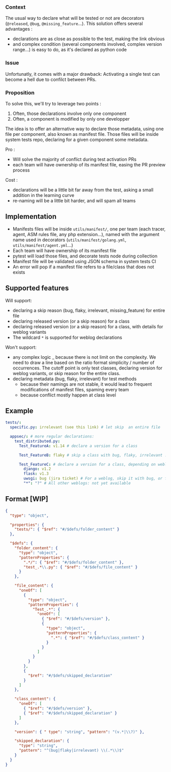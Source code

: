 ### Context

The usual way to declare what will be tested or not are decorators (`@released`, `@bug`, `@missing_feature`...). This solution offers several advantages :

- declarations are as close as possible to the test, making the link obvious
- and complex condition (several components involved, complex version range...) is easy to do, as it's declared as python code

### Issue

Unfortunatly, it comes with a major drawback: Activating a single test can become a hell due to confilct between PRs.

### Proposition

To solve this, we'll try to leverage two points :

1. Often, those declarations involve only one component
2. Often, a component is modified by only one developper

The idea is to offer an alternative way to declare those metadata, using one file per component, also known as manifest file. Those files will be inside system tests repo, declaring for a given component some metadata.

Pro :

- Will solve the majority of conflict during test activation PRs
- each team will have ownership of its manifest file, easing the PR preview process

Cost :

- declarations will be a little bit far away from the test, asking a small addition in the learning curve
- re-naming will be a little bit harder, and will spam all teams

## Implementation

- Manifests files will be inside `utils/manifest/`, one per team (each tracer, agent, ASM rules file, any php extension...), named with the argument name used in decorators (`utils/manifest/golang.yml`, `utils/manifest/agent.yml`...)
- Each team will have ownership of its manifest file
- pytest will load those files, and decorate tests node during collection
- Manifest file will be validated using JSON schema in system tests CI
- An error will pop if a manifest file refers to a file/class that does not exists

## Supported features

Will support:

- declaring a skip reason (bug, flaky, irrelevant, missing_feature) for entire file
- declaring released version (or a skip reason) for a class
- declaring released version (or a skip reason) for a class, with details for weblog variants
- The wildcard `*` is supported for weblog declarations

Won't support:

- any complex logic
  _ because there is not limit on the complexity. We need to draw a line based on the ratio format simplicity / number of occurrences. The cutoff point is only test classes, declaring version for weblog variants, or skip reason for the entire class.
- declaring metadata (bug, flaky, irrelevant) for test methods
  - because their namings are not stable, it would lead to frequent modifications of manifest files, spaming every team
  - because conflict mostly happen at class level


## Example

```yaml
tests/:
  specific.py: irrelevant (see this link) # let skip  an entire file

  appsec/: # more regular declarations:
    test_distributed.py:
      Test_FeatureA: v1.14 # declare a version for a class

      Test_FeatureB: flaky # skip a class with bug, flaky, irrelevant ...

      Test_FeatureC: # declare a version for a class, depending on weblog
        django: v1.2
        flask: v1.3
        uwsgi: bug (jira ticket) # For a weblog, skip it with bug, or flaky
        "*": "?" # All other weblogs: not yet available
```

## Format [WIP]

```json
{
  "type": "object",

  "properties": {
    "tests/": { "$ref": "#/$defs/folder_content" }
  },

  "$defs": {
    "folder_content": {
      "type": "object",
      "patternProperties": {
        ".*/": { "$ref": "#/$defs/folder_content" },
        "test_.*\\.py": { "$ref": "#/$defs/file_content" }
      }
    },

    "file_content": {
      "oneOf": [
        {
          "type": "object",
          "patternProperties": {
            "Test_.*": {
              "oneOf": [
                { "$ref": "#/$defs/version" },
                {
                  "type": "object",
                  "patternProperties": {
                    ".*": { "$ref": "#/$defs/class_content" }
                  }
                }
              ]
            }
          }
        },
        {
          "$ref": "#/$defs/skipped_declaration"
        }
      ]
    },

    "class_content": {
      "oneOf": [
        { "$ref": "#/$defs/version" },
        { "$ref": "#/$defs/skipped_declaration" }
      ]
    },

    "version": { " type": "string", "pattern": "(v.*|\\?)" },

    "skipped_declaration": {
      "type": "string",
      "pattern": "^(bug|flaky|irrelevant) \\(.*\\)$"
    }
  }
}
```
